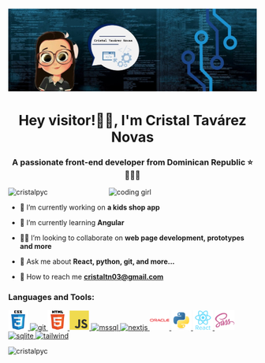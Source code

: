 ![logo](https://github.com/CristalpyC/CristalPyC/blob/main/banner.jpg)
<h1 align="center">Hey visitor!👋🏻, I'm Cristal Tavárez Novas</h1>
<h3 align="center">A passionate front-end developer from Dominican Republic ⭐👩🏻‍💻</h3>
<img align="right" alt="coding girl" width="300" src="https://media3.giphy.com/media/h5vCZ5J3EJBQ7IkvO9/giphy.gif">

<main>
  <p align="left"> <img src="https://komarev.com/ghpvc/?username=cristalpyc&label=Profile%20views&color=0e75b6&style=flat" alt="cristalpyc" /> </p>

  - 👾 I’m currently working on **a kids shop app**
  
  - 📘 I’m currently learning **Angular**
  
  - 🤝🏻 I’m looking to collaborate on **web page development, prototypes and more**
  
  - 💬 Ask me about **React, python, git, and more...**
  
  - 📩 How to reach me **cristaltn03@gmail.com**

  <p align="left">
  </p>
  
  <h3 align="left">Languages and Tools:</h3>
  <p align="left"> <a href="https://www.w3schools.com/css/" target="_blank" rel="noreferrer"> <img src="https://raw.githubusercontent.com/devicons/devicon/master/icons/css3/css3-original-wordmark.svg" alt="css3" width="40" height="40"/> </a> <a href="https://git-scm.com/" target="_blank" rel="noreferrer"> <img src="https://www.vectorlogo.zone/logos/git-scm/git-scm-icon.svg" alt="git" width="40" height="40"/> </a> <a href="https://www.w3.org/html/" target="_blank" rel="noreferrer"> <img src="https://raw.githubusercontent.com/devicons/devicon/master/icons/html5/html5-original-wordmark.svg" alt="html5" width="40" height="40"/> </a> <a href="https://developer.mozilla.org/en-US/docs/Web/JavaScript" target="_blank" rel="noreferrer"> <img src="https://raw.githubusercontent.com/devicons/devicon/master/icons/javascript/javascript-original.svg" alt="javascript" width="40" height="40"/> </a> <a href="https://www.microsoft.com/en-us/sql-server" target="_blank" rel="noreferrer"> <img src="https://www.svgrepo.com/show/303229/microsoft-sql-server-logo.svg" alt="mssql" width="40" height="40"/> </a> <a href="https://nextjs.org/" target="_blank" rel="noreferrer"> <img src="https://cdn.worldvectorlogo.com/logos/nextjs-2.svg" alt="nextjs" width="40" height="40"/> </a> <a href="https://www.oracle.com/" target="_blank" rel="noreferrer"> <img src="https://raw.githubusercontent.com/devicons/devicon/master/icons/oracle/oracle-original.svg" alt="oracle" width="40" height="40"/> </a> <a href="https://www.python.org" target="_blank" rel="noreferrer"> <img src="https://raw.githubusercontent.com/devicons/devicon/master/icons/python/python-original.svg" alt="python" width="40" height="40"/> </a> <a href="https://reactjs.org/" target="_blank" rel="noreferrer"> <img src="https://raw.githubusercontent.com/devicons/devicon/master/icons/react/react-original-wordmark.svg" alt="react" width="40" height="40"/> </a> <a href="https://sass-lang.com" target="_blank" rel="noreferrer"> <img src="https://raw.githubusercontent.com/devicons/devicon/master/icons/sass/sass-original.svg" alt="sass" width="40" height="40"/> </a> <a href="https://www.sqlite.org/" target="_blank" rel="noreferrer"> <img src="https://www.vectorlogo.zone/logos/sqlite/sqlite-icon.svg" alt="sqlite" width="40" height="40"/> </a> <a href="https://tailwindcss.com/" target="_blank" rel="noreferrer"> <img src="https://www.vectorlogo.zone/logos/tailwindcss/tailwindcss-icon.svg" alt="tailwind" width="40" height="40"/> </a> </p>
  
  <p><img align="left" src="https://github-readme-stats.vercel.app/api/top-langs?username=cristalpyc&show_icons=true&locale=en&layout=compact" alt="cristalpyc" /></p>
</main>
